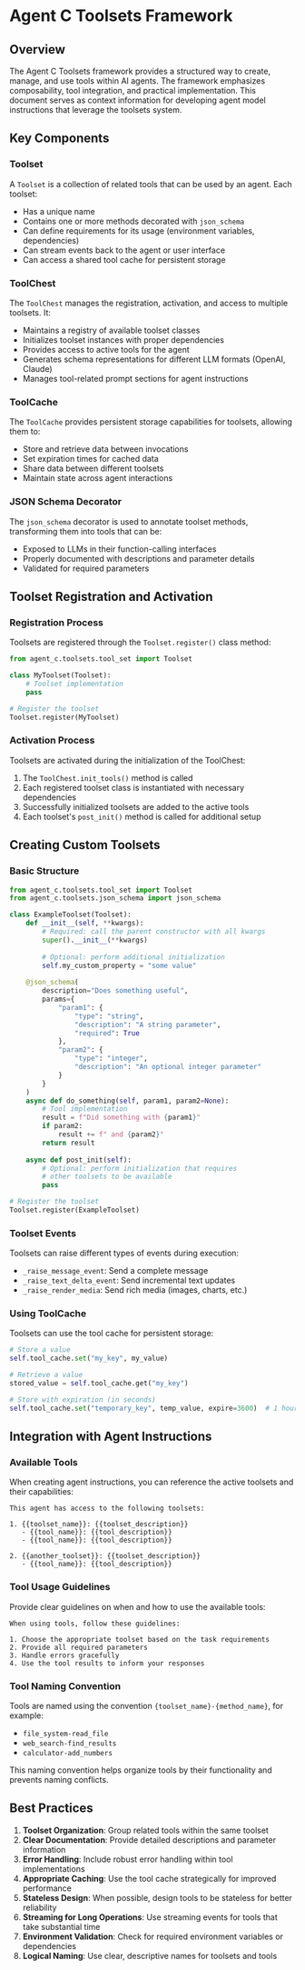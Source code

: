 # Agent C Toolsets Framework

## Overview

The Agent C Toolsets framework provides a structured way to create, manage, and use tools within AI agents. The framework emphasizes composability, tool integration, and practical implementation. This document serves as context information for developing agent model instructions that leverage the toolsets system.

## Key Components

### Toolset

A `Toolset` is a collection of related tools that can be used by an agent. Each toolset:

- Has a unique name
- Contains one or more methods decorated with `json_schema`
- Can define requirements for its usage (environment variables, dependencies)
- Can stream events back to the agent or user interface
- Can access a shared tool cache for persistent storage

### ToolChest

The `ToolChest` manages the registration, activation, and access to multiple toolsets. It:

- Maintains a registry of available toolset classes
- Initializes toolset instances with proper dependencies
- Provides access to active tools for the agent
- Generates schema representations for different LLM formats (OpenAI, Claude)
- Manages tool-related prompt sections for agent instructions

### ToolCache

The `ToolCache` provides persistent storage capabilities for toolsets, allowing them to:

- Store and retrieve data between invocations
- Set expiration times for cached data
- Share data between different toolsets
- Maintain state across agent interactions

### JSON Schema Decorator

The `json_schema` decorator is used to annotate toolset methods, transforming them into tools that can be:

- Exposed to LLMs in their function-calling interfaces
- Properly documented with descriptions and parameter details
- Validated for required parameters

## Toolset Registration and Activation

### Registration Process

Toolsets are registered through the `Toolset.register()` class method:

```python
from agent_c.toolsets.tool_set import Toolset

class MyToolset(Toolset):
    # Toolset implementation
    pass

# Register the toolset
Toolset.register(MyToolset)
```

### Activation Process

Toolsets are activated during the initialization of the ToolChest:

1. The `ToolChest.init_tools()` method is called
2. Each registered toolset class is instantiated with necessary dependencies
3. Successfully initialized toolsets are added to the active tools
4. Each toolset's `post_init()` method is called for additional setup

## Creating Custom Toolsets

### Basic Structure

```python
from agent_c.toolsets.tool_set import Toolset
from agent_c.toolsets.json_schema import json_schema

class ExampleToolset(Toolset):
    def __init__(self, **kwargs):
        # Required: call the parent constructor with all kwargs
        super().__init__(**kwargs)
        
        # Optional: perform additional initialization
        self.my_custom_property = "some value"
    
    @json_schema(
        description="Does something useful",
        params={
            "param1": {
                "type": "string",
                "description": "A string parameter",
                "required": True
            },
            "param2": {
                "type": "integer",
                "description": "An optional integer parameter"
            }
        }
    )
    async def do_something(self, param1, param2=None):
        # Tool implementation
        result = f"Did something with {param1}"
        if param2:
            result += f" and {param2}"
        return result
    
    async def post_init(self):
        # Optional: perform initialization that requires
        # other toolsets to be available
        pass

# Register the toolset
Toolset.register(ExampleToolset)
```

### Toolset Events

Toolsets can raise different types of events during execution:

- `_raise_message_event`: Send a complete message
- `_raise_text_delta_event`: Send incremental text updates
- `_raise_render_media`: Send rich media (images, charts, etc.)

### Using ToolCache

Toolsets can use the tool cache for persistent storage:

```python
# Store a value
self.tool_cache.set("my_key", my_value)

# Retrieve a value
stored_value = self.tool_cache.get("my_key")

# Store with expiration (in seconds)
self.tool_cache.set("temporary_key", temp_value, expire=3600)  # 1 hour
```

## Integration with Agent Instructions

### Available Tools

When creating agent instructions, you can reference the active toolsets and their capabilities:

```
This agent has access to the following toolsets:

1. {{toolset_name}}: {{toolset_description}}
   - {{tool_name}}: {{tool_description}}
   - {{tool_name}}: {{tool_description}}

2. {{another_toolset}}: {{toolset_description}}
   - {{tool_name}}: {{tool_description}}
```

### Tool Usage Guidelines

Provide clear guidelines on when and how to use the available tools:

```
When using tools, follow these guidelines:

1. Choose the appropriate toolset based on the task requirements
2. Provide all required parameters
3. Handle errors gracefully
4. Use the tool results to inform your responses
```

### Tool Naming Convention

Tools are named using the convention `{toolset_name}-{method_name}`, for example:

- `file_system-read_file`
- `web_search-find_results`
- `calculator-add_numbers`

This naming convention helps organize tools by their functionality and prevents naming conflicts.

## Best Practices

1. **Toolset Organization**: Group related tools within the same toolset
2. **Clear Documentation**: Provide detailed descriptions and parameter information
3. **Error Handling**: Include robust error handling within tool implementations
4. **Appropriate Caching**: Use the tool cache strategically for improved performance
5. **Stateless Design**: When possible, design tools to be stateless for better reliability
6. **Streaming for Long Operations**: Use streaming events for tools that take substantial time
7. **Environment Validation**: Check for required environment variables or dependencies
8. **Logical Naming**: Use clear, descriptive names for toolsets and tools